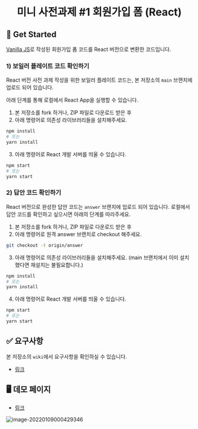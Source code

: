 <div align="center">
  <h1>
    미니 사전과제 #1 회원가입 폼 (React)
  </h1>
</div>

## 📑 Get Started

[Vanilla JS](https://github.com/hanameee/mini-signup-form)로 작성된 회원가입 폼 코드를 React 버전으로 변환한 코드입니다.

### 1) 보일러 플레이트 코드 확인하기

React 버전 사전 과제 작성을 위한 보일러 플레이트 코드는, 본 저장소의 `main` 브랜치에 업로드 되어 있습니다.

아래 단계를 통해 로컬에서 React App을 실행할 수 있습니다.

1. 본 저장소를 fork 하거나, ZIP 파일로 다운로드 받은 후
2. 아래 명령어로 의존성 라이브러리들을 설치해주세요.

```bash
npm install
# 또는
yarn install
```

3. 아래 명령어로 React 개발 서버를 띄울 수 있습니다.

```bash
npm start
# 또는
yarn start
```

### 2) 답안 코드 확인하기

React 버전으로 완성한 답안 코드는 `answer` 브랜치에 업로드 되어 있습니다. 로컬에서 답안 코드를 확인하고 싶으시면 아래의 단계를 따라주세요.

1. 본 저장소를 fork 하거나, ZIP 파일로 다운로드 받은 후
2. 아래 명령어로 원격 answer 브랜치로 checkout 해주세요.

```bash
git checkout -t origin/answer
```

3. 아래 명령어로 의존성 라이브러리들을 설치해주세요. (main 브랜치에서 이미 설치했다면 재설치는 불필요합니다.)

```bash
npm install
# 또는
yarn install
```

4. 아래 명령어로 React 개발 서버를 띄울 수 있습니다.

```bash
npm start
# 또는
yarn start
```

## ✅ 요구사항

본 저장소의 `wiki`에서 요구사항을 확인하실 수 있습니다.

-   [링크](https://github.com/hanameee/mini-signup-form-react/wiki/%08요구사항)

## 🖥 데모 페이지

-   [링크](https://hanameee.github.io/mini-signup-form/src)

![image-20220109000429346](https://user-images.githubusercontent.com/25149664/148650652-a2caabcf-d7d4-457d-ae78-7e4b9a8d8a40.png)
